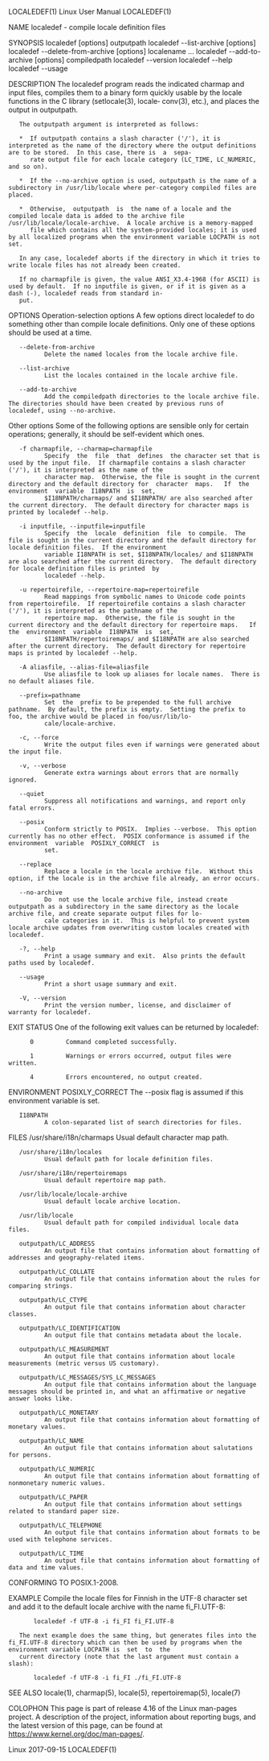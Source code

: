 LOCALEDEF(1)                                                                        Linux User Manual                                                                        LOCALEDEF(1)

NAME
       localedef - compile locale definition files

SYNOPSIS
       localedef [options] outputpath
       localedef --list-archive [options]
       localedef --delete-from-archive [options] localename ...
       localedef --add-to-archive [options] compiledpath
       localedef --version
       localedef --help
       localedef --usage

DESCRIPTION
       The  localedef  program reads the indicated charmap and input files, compiles them to a binary form quickly usable by the locale functions in the C library (setlocale(3), locale‐
       conv(3), etc.), and places the output in outputpath.

       The outputpath argument is interpreted as follows:

       *  If outputpath contains a slash character ('/'), it is interpreted as the name of the directory where the output definitions are to be stored.  In this case, there is  a  sepa‐
          rate output file for each locale category (LC_TIME, LC_NUMERIC, and so on).

       *  If the --no-archive option is used, outputpath is the name of a subdirectory in /usr/lib/locale where per-category compiled files are placed.

       *  Otherwise,  outputpath  is  the name of a locale and the compiled locale data is added to the archive file /usr/lib/locale/locale-archive.  A locale archive is a memory-mapped
          file which contains all the system-provided locales; it is used by all localized programs when the environment variable LOCPATH is not set.

       In any case, localedef aborts if the directory in which it tries to write locale files has not already been created.

       If no charmapfile is given, the value ANSI_X3.4-1968 (for ASCII) is used by default.  If no inputfile is given, or if it is given as a dash (-), localedef reads from standard in‐
       put.

OPTIONS
   Operation-selection options
       A few options direct localedef to do something other than compile locale definitions.  Only one of these options should be used at a time.

       --delete-from-archive
              Delete the named locales from the locale archive file.

       --list-archive
              List the locales contained in the locale archive file.

       --add-to-archive
              Add the compiledpath directories to the locale archive file.  The directories should have been created by previous runs of localedef, using --no-archive.

   Other options
       Some of the following options are sensible only for certain operations; generally, it should be self-evident which ones.

       -f charmapfile, --charmap=charmapfile
              Specify  the  file  that  defines  the character set that is used by the input file.  If charmapfile contains a slash character ('/'), it is interpreted as the name of the
              character map.  Otherwise, the file is sought in the current directory and the default directory for  character  maps.   If  the  environment  variable  I18NPATH  is  set,
              $I18NPATH/charmaps/ and $I18NPATH/ are also searched after the current directory.  The default directory for character maps is printed by localedef --help.

       -i inputfile, --inputfile=inputfile
              Specify  the  locale  definition  file  to compile.  The file is sought in the current directory and the default directory for locale definition files.  If the environment
              variable I18NPATH is set, $I18NPATH/locales/ and $I18NPATH are also searched after the current directory.  The default directory for locale definition files is printed  by
              localedef --help.

       -u repertoirefile, --repertoire-map=repertoirefile
              Read mappings from symbolic names to Unicode code points from repertoirefile.  If repertoirefile contains a slash character ('/'), it is interpreted as the pathname of the
              repertoire map.  Otherwise, the file is sought in the current directory and the default directory for repertoire maps.   If  the  environment  variable  I18NPATH  is  set,
              $I18NPATH/repertoiremaps/ and $I18NPATH are also searched after the current directory.  The default directory for repertoire maps is printed by localedef --help.

       -A aliasfile, --alias-file=aliasfile
              Use aliasfile to look up aliases for locale names.  There is no default aliases file.

       --prefix=pathname
              Set  the  prefix to be prepended to the full archive pathname.  By default, the prefix is empty.  Setting the prefix to foo, the archive would be placed in foo/usr/lib/lo‐
              cale/locale-archive.

       -c, --force
              Write the output files even if warnings were generated about the input file.

       -v, --verbose
              Generate extra warnings about errors that are normally ignored.

       --quiet
              Suppress all notifications and warnings, and report only fatal errors.

       --posix
              Conform strictly to POSIX.  Implies --verbose.  This option currently has no other effect.  POSIX conformance is assumed if the  environment  variable  POSIXLY_CORRECT  is
              set.

       --replace
              Replace a locale in the locale archive file.  Without this option, if the locale is in the archive file already, an error occurs.

       --no-archive
              Do  not use the locale archive file, instead create outputpath as a subdirectory in the same directory as the locale archive file, and create separate output files for lo‐
              cale categories in it.  This is helpful to prevent system locale archive updates from overwriting custom locales created with localedef.

       -?, --help
              Print a usage summary and exit.  Also prints the default paths used by localedef.

       --usage
              Print a short usage summary and exit.

       -V, --version
              Print the version number, license, and disclaimer of warranty for localedef.

EXIT STATUS
       One of the following exit values can be returned by localedef:

          0         Command completed successfully.

          1         Warnings or errors occurred, output files were written.

          4         Errors encountered, no output created.

ENVIRONMENT
       POSIXLY_CORRECT
              The --posix flag is assumed if this environment variable is set.

       I18NPATH
              A colon-separated list of search directories for files.

FILES
       /usr/share/i18n/charmaps
              Usual default character map path.

       /usr/share/i18n/locales
              Usual default path for locale definition files.

       /usr/share/i18n/repertoiremaps
              Usual default repertoire map path.

       /usr/lib/locale/locale-archive
              Usual default locale archive location.

       /usr/lib/locale
              Usual default path for compiled individual locale data files.

       outputpath/LC_ADDRESS
              An output file that contains information about formatting of addresses and geography-related items.

       outputpath/LC_COLLATE
              An output file that contains information about the rules for comparing strings.

       outputpath/LC_CTYPE
              An output file that contains information about character classes.

       outputpath/LC_IDENTIFICATION
              An output file that contains metadata about the locale.

       outputpath/LC_MEASUREMENT
              An output file that contains information about locale measurements (metric versus US customary).

       outputpath/LC_MESSAGES/SYS_LC_MESSAGES
              An output file that contains information about the language messages should be printed in, and what an affirmative or negative answer looks like.

       outputpath/LC_MONETARY
              An output file that contains information about formatting of monetary values.

       outputpath/LC_NAME
              An output file that contains information about salutations for persons.

       outputpath/LC_NUMERIC
              An output file that contains information about formatting of nonmonetary numeric values.

       outputpath/LC_PAPER
              An output file that contains information about settings related to standard paper size.

       outputpath/LC_TELEPHONE
              An output file that contains information about formats to be used with telephone services.

       outputpath/LC_TIME
              An output file that contains information about formatting of data and time values.

CONFORMING TO
       POSIX.1-2008.

EXAMPLE
       Compile the locale files for Finnish in the UTF-8 character set and add it to the default locale archive with the name fi_FI.UTF-8:

           localedef -f UTF-8 -i fi_FI fi_FI.UTF-8

       The next example does the same thing, but generates files into the fi_FI.UTF-8 directory which can then be used by programs when the environment variable LOCPATH is  set  to  the
       current directory (note that the last argument must contain a slash):

           localedef -f UTF-8 -i fi_FI ./fi_FI.UTF-8

SEE ALSO
       locale(1), charmap(5), locale(5), repertoiremap(5), locale(7)

COLOPHON
       This  page  is  part  of release 4.16 of the Linux man-pages project.  A description of the project, information about reporting bugs, and the latest version of this page, can be
       found at https://www.kernel.org/doc/man-pages/.

Linux                                                                                   2017-09-15                                                                           LOCALEDEF(1)
